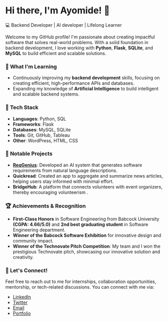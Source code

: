 # Hi there, I'm Ayomide! 👋  
💻 Backend Developer | AI developer | Lifelong Learner  

Welcome to my GitHub profile! I'm passionate about creating impactful software that solves real-world problems. 
With a solid foundation in backend development, I love working with **Python**, **Flask**, **SQLite**, and **MySQL** to build efficient and scalable solutions.  

### 🌱 **What I'm Learning**  
- Continuously improving my **backend development** skills, focusing on creating efficient, high-performance APIs and databases.
- Expanding my knowledge of **Artificial Intelligence** to build intelligent and scalable backend systems.  

### 🚀 **Tech Stack**  
- **Languages**: Python, SQL  
- **Frameworks**: Flask  
- **Databases**: MySQL, SQLite  
- **Tools**: Git, GitHub, Tableau  
- **Other**: WordPress, HTML, CSS

### 🔧 **Notable Projects**     
- **[ReqGenius](https://reqgenius.netlify.app/)**: Developed an AI system that generates software requirements from natural language descriptions.
- **Quickread**: Created an app to aggregate and summarize news articles, helping users stay informed with minimal effort.
- **BridgeHub**: A platform that connects volunteers with event organizers, thereby encouraging volunteerism .

### 🏆 **Achievements & Recognition**  
- **First-Class Honors** in Software Engineering from Babcock University **(CGPA: 4.66/5.0)** and **2nd best graduating student** in Software Engineering department.
- **Winner of the Babcock Software Exhibition** for innovative design and community impact.
- **Winner of the Technovate Pitch Competition**: My team and I won the prestigious Technovate pitch, showcasing our innovative solution and creativity.

### 💬 **Let's Connect!**  
Feel free to reach out to me for internships, collaboration opportunities, mentorship, or tech-related discussions. You can connect with me via:  

- [LinkedIn](https://www.linkedin.com/in/ayomide-olamoyegun/)
- [Twitter](https://x.com/Olamoyegun_Ayo)
- [Email](mailto:olamoyegunayomide16@gmail.com)
- [Portfolio](your-portfolio-link)  

